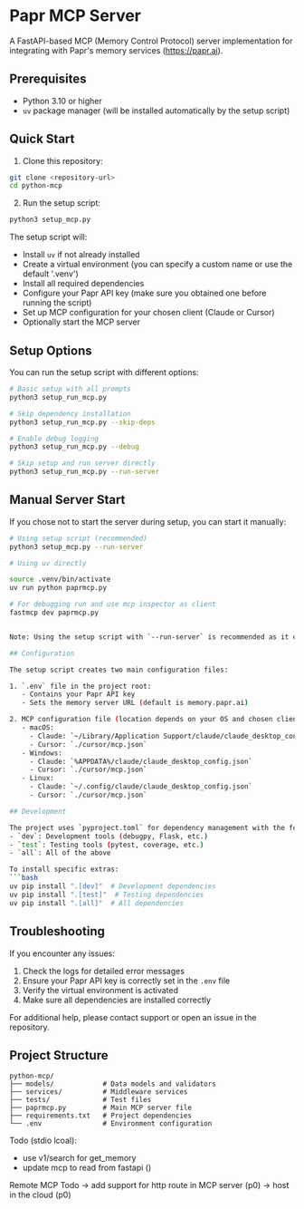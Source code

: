 # Papr MCP Server

A FastAPI-based MCP (Memory Control Protocol) server implementation for integrating with Papr's memory services (https://papr.ai).

## Prerequisites

- Python 3.10 or higher
- `uv` package manager (will be installed automatically by the setup script)

## Quick Start

1. Clone this repository:
```bash
git clone <repository-url>
cd python-mcp
```

2. Run the setup script:
```bash
python3 setup_mcp.py
```

The setup script will:
- Install `uv` if not already installed
- Create a virtual environment (you can specify a custom name or use the default '.venv')
- Install all required dependencies
- Configure your Papr API key (make sure you obtained one before running the script)
- Set up MCP configuration for your chosen client (Claude or Cursor)
- Optionally start the MCP server

## Setup Options

You can run the setup script with different options:

```bash
# Basic setup with all prompts
python3 setup_run_mcp.py

# Skip dependency installation
python3 setup_run_mcp.py --skip-deps

# Enable debug logging
python3 setup_run_mcp.py --debug

# Skip setup and run server directly
python3 setup_run_mcp.py --run-server
```

## Manual Server Start

If you chose not to start the server during setup, you can start it manually:

```bash
# Using setup script (recommended)
python3 setup_mcp.py --run-server

# Using uv directly

source .venv/bin/activate
uv run python paprmcp.py

# For debugging run and use mcp inspector as client
fastmcp dev paprmcp.py


Note: Using the setup script with `--run-server` is recommended as it ensures the correct virtual environment is used and proper configuration is loaded.

## Configuration

The setup script creates two main configuration files:

1. `.env` file in the project root:
   - Contains your Papr API key
   - Sets the memory server URL (default is memory.papr.ai)

2. MCP configuration file (location depends on your OS and chosen client):
   - macOS: 
     - Claude: `~/Library/Application Support/claude/claude_desktop_config.json`
     - Cursor: `./cursor/mcp.json`
   - Windows:
     - Claude: `%APPDATA%/claude/claude_desktop_config.json`
     - Cursor: `./cursor/mcp.json`
   - Linux:
     - Claude: `~/.config/claude/claude_desktop_config.json`
     - Cursor: `./cursor/mcp.json`

## Development

The project uses `pyproject.toml` for dependency management with the following extras:
- `dev`: Development tools (debugpy, Flask, etc.)
- `test`: Testing tools (pytest, coverage, etc.)
- `all`: All of the above

To install specific extras:
```bash
uv pip install ".[dev]"  # Development dependencies
uv pip install ".[test]"  # Testing dependencies
uv pip install ".[all]"  # All dependencies
```

## Troubleshooting

If you encounter any issues:

1. Check the logs for detailed error messages
2. Ensure your Papr API key is correctly set in the `.env` file
3. Verify the virtual environment is activated
4. Make sure all dependencies are installed correctly

For additional help, please contact support or open an issue in the repository.

## Project Structure

```
python-mcp/
├── models/            # Data models and validators
├── services/          # Middleware services
├── tests/             # Test files
├── paprmcp.py         # Main MCP server file
├── requirements.txt   # Project dependencies
└── .env               # Environment configuration
```

Todo (stdio lcoal):

- use v1/search  for get_memory
- update mcp to read from fastapi  ()


Remote MCP Todo
-> add support for http route in MCP server (p0)
-> host in the cloud (p0)

